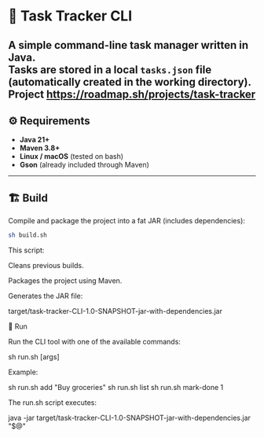 # 🧩 Task Tracker CLI

A simple command-line task manager written in Java.  
Tasks are stored in a local `tasks.json` file (automatically created in the working directory).
Project https://roadmap.sh/projects/task-tracker
---

## ⚙️ Requirements

- **Java 21+**
- **Maven 3.8+**
- **Linux / macOS** (tested on bash)
- **Gson** (already included through Maven)

---

## 🏗️ Build

Compile and package the project into a fat JAR (includes dependencies):

```bash
sh build.sh
```
This script:

Cleans previous builds.

Packages the project using Maven.

Generates the JAR file:

target/task-tracker-CLI-1.0-SNAPSHOT-jar-with-dependencies.jar

🚀 Run

Run the CLI tool with one of the available commands:

sh run.sh <command> [args]


Example:

sh run.sh add "Buy groceries"
sh run.sh list
sh run.sh mark-done 1


The run.sh script executes:

java -jar target/task-tracker-CLI-1.0-SNAPSHOT-jar-with-dependencies.jar "$@"
